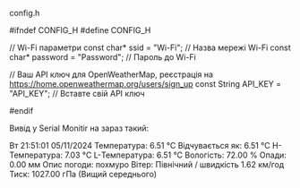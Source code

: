 config.h

#ifndef CONFIG_H
#define CONFIG_H

// Wi-Fi параметри
const char* ssid = "Wi-Fi";        // Назва мережі Wi-Fi
const char* password = "Password";      // Пароль до Wi-Fi

// Ваш API ключ для OpenWeatherMap, реєстрація на https://home.openweathermap.org/users/sign_up
const String API_KEY = "API_KEY";  // Вставте свій API ключ

#endif

Вивід у Serial Monitir на зараз такий:
 
Вт 21:51:01 05/11/2024
Температура: 6.51 °C
Відчувається як: 6.51 °C
H-Температура: 7.03 °C
L-Температура: 6.51 °C
Вологість: 72.00 %
Опади: 0.00 мм
Опис погоди: похмуро
Вітер: Північний / швидкість 1.62 км/год
Тиск: 1027.00 гПа (Вищий середнього)
